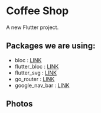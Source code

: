 # Coffee Shop

A new Flutter project.

## Packages we are using:

- bloc : [LINK](https://pub.dev/packages/bloc)
- flutter_bloc : [LINK](https://pub.dev/packages/flutter_bloc)
- flutter_svg : [LINK](https://pub.dev/packages/flutter_svg)
- go_router : [LINK](https://pub.dev/packages/go_router)
- google_nav_bar : [LINK](https://pub.dev/packages/google_nav_bar)


## Photos
 
